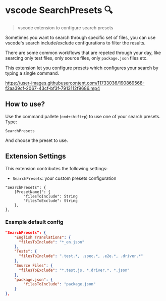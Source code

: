 # vscode SearchPresets 🔍
> vscode extension to configure search presets

Sometimes you want to search through specific set of files, you can use vscode's search include/exclude configurations to filter the results.

There are some common workflows that are repeted through your day, like searcing only test files, only source files, only `package.json` files etc.

This extension let you configure presets which configures your search by typing a single command.

https://user-images.githubusercontent.com/11733036/190869568-f2aa39cf-2067-43cf-bf3f-7913112f9686.mp4

## How to use?

Use the command pallete (`cmd+shift+p`) to use one of your search presets. Type:
```
SearchPresets
```

And choose the preset to use.
## Extension Settings

This extension contributes the following settings:
* `SearchPresets`: your custom presets configuration
```
"SearchPresets": {
    [PresetName]": {
        "filesToInclude": String
        "filesToExclude": String
    },
}, 
```


### Example default config

```json
"SearchPresets": {
    "English Translations": {
      "filesToInclude": "*_en.json"
    },
    "Tests": {
      "filesToInclude": ".test.*, .spec.*, .e2e.*, .driver.*"
    },
    "Source Files": {
      "filesToExclude": "*.test.js, *.driver.*, *.json"
    },
    "package.json": {
        "filesToInclude": "package.json"
    }
}, 
```
